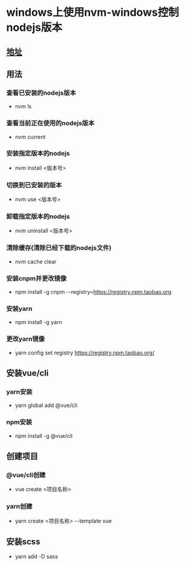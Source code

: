 # windows上使用nvm-windows控制nodejs版本
## [地址](https://github.com/coreybutler/nvm-windows)
## 用法
### 查看已安装的nodejs版本
- nvm ls
### 查看当前正在使用的nodejs版本
- nvm current
### 安装指定版本的nodejs
- nvm install <版本号>
### 切换到已安装的版本
- nvm use <版本号>
### 卸载指定版本的nodejs
- nvm uninstall <版本号>
### 清除缓存(清除已经下载的nodejs文件)
- nvm cache clear
### 安装cnpm并更改镜像
- npm install -g cnpm --registry=https://registry.npm.taobao.org
### 安装yarn
- npm install -g yarn
### 更改yarn镜像
- yarn config set registry https://registry.npm.taobao.org/
## 安装vue/cli
### yarn安装
- yarn global add @vue/cli
### npm安装
- npm install -g @vue/cli
## 创建项目
### @vue/cli创建
- vue create <项目名称>
### yarn创建
- yarn create <项目名称> --template vue
## 安装scss
- yarn add -D sass